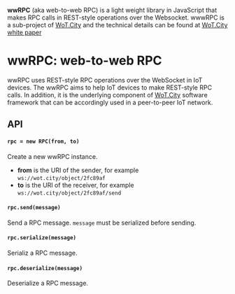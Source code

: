 **wwRPC** (aka web-to-web RPC) is a light weight library in JavaScript that makes RPC calls in REST-style operations over the Websocket. wwwRPC is a sub-project of [WoT.City](https://wotcity.com) and the technical details can be found at [WoT.City white paper](https://wotcity.com/WoTCity-WhitePaper.pdf)

# wwRPC: web-to-web RPC

wwRPC uses REST-style RPC operations over the WebSocket in IoT devices. The wwRPC aims to help IoT devices to make REST-style RPC calls. In addition, it is the underlying component of [WoT.City](https://wotcity.com) software framework that can be accordingly used in a peer-to-peer IoT network.

## API

#### `rpc = new RPC(from, to)`

Create a new wwRPC instance.

* **from** is the URI of the sender, for example ```ws://wot.city/object/2fc89af```
* **to** is the URI of the receiver, for example ```ws://wot.city/object/2fc89af/send```

#### `rpc.send(message)`

Send a RPC message. ```message``` must be serialized before sending.

#### `rpc.serialize(message)`

Serializ a RPC message. 

#### `rpc.deserialize(message)`

Deserialize a RPC message.
